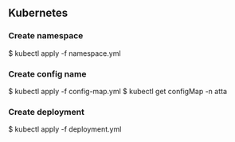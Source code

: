 ## Kubernetes

### Create namespace
$ kubectl apply -f namespace.yml

### Create config name
$ kubectl apply -f config-map.yml
$ kubectl get configMap -n atta

### Create deployment
$ kubectl apply -f deployment.yml